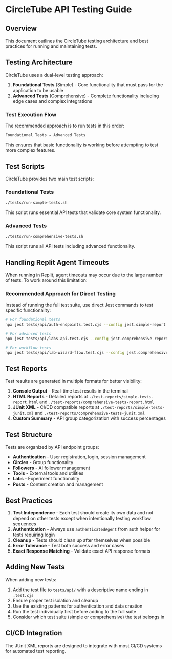 # CircleTube API Testing Guide

## Overview

This document outlines the CircleTube testing architecture and best practices for running and maintaining tests.

## Testing Architecture

CircleTube uses a dual-level testing approach:

1. **Foundational Tests** (Simple) - Core functionality that must pass for the application to be usable
2. **Advanced Tests** (Comprehensive) - Complete functionality including edge cases and complex integrations

### Test Execution Flow

The recommended approach is to run tests in this order:

```
Foundational Tests → Advanced Tests
```

This ensures that basic functionality is working before attempting to test more complex features.

## Test Scripts

CircleTube provides two main test scripts:

### Foundational Tests

```bash
./tests/run-simple-tests.sh
```

This script runs essential API tests that validate core system functionality.

### Advanced Tests

```bash
./tests/run-comprehensive-tests.sh
```

This script runs all API tests including advanced functionality.

## Handling Replit Agent Timeouts

When running in Replit, agent timeouts may occur due to the large number of tests. To work around this limitation:

### Recommended Approach for Direct Testing

Instead of running the full test suite, use direct Jest commands to test specific functionality:

```bash
# For foundational tests
npx jest tests/api/auth-endpoints.test.cjs --config jest.simple-report.config.cjs

# For advanced tests
npx jest tests/api/labs-api.test.cjs --config jest.comprehensive-report.config.cjs

# For workflow tests
npx jest tests/api/lab-wizard-flow.test.cjs --config jest.comprehensive-report.config.cjs
```

## Test Reports

Test results are generated in multiple formats for better visibility:

1. **Console Output** - Real-time test results in the terminal
2. **HTML Reports** - Detailed reports at `./test-reports/simple-tests-report.html` and `./test-reports/comprehensive-tests-report.html`
3. **JUnit XML** - CI/CD compatible reports at `./test-reports/simple-tests-junit.xml` and `./test-reports/comprehensive-tests-junit.xml`
4. **Custom Summary** - API group categorization with success percentages

## Test Structure

Tests are organized by API endpoint groups:

- **Authentication** - User registration, login, session management
- **Circles** - Group functionality
- **Followers** - AI follower management
- **Tools** - External tools and utilities
- **Labs** - Experiment functionality
- **Posts** - Content creation and management

## Best Practices

1. **Test Independence** - Each test should create its own data and not depend on other tests except when intentionally testing workflow sequences
2. **Authentication** - Always use `authenticatedAgent` from auth helper for tests requiring login
3. **Cleanup** - Tests should clean up after themselves when possible
4. **Error Tolerance** - Test both success and error cases
5. **Exact Response Matching** - Validate exact API response formats

## Adding New Tests

When adding new tests:

1. Add the test file to `tests/api/` with a descriptive name ending in `.test.cjs`
2. Ensure proper test isolation and cleanup
3. Use the existing patterns for authentication and data creation
4. Run the test individually first before adding to the full suite
5. Consider which test suite (simple or comprehensive) the test belongs in

## CI/CD Integration

The JUnit XML reports are designed to integrate with most CI/CD systems for automated test reporting.